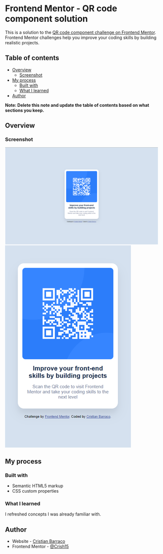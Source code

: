 # Frontend Mentor - QR code component solution

This is a solution to the [QR code component challenge on Frontend Mentor](https://www.frontendmentor.io/challenges/qr-code-component-iux_sIO_H). Frontend Mentor challenges help you improve your coding skills by building realistic projects. 

## Table of contents

- [Overview](#overview)
  - [Screenshot](#screenshot)
- [My process](#my-process)
  - [Built with](#built-with)
  - [What I learned](#what-i-learned)
- [Author](#author)

**Note: Delete this note and update the table of contents based on what sections you keep.**

## Overview

### Screenshot

![img.png](img.png)
![img_1.png](img_1.png)

## My process

### Built with

- Semantic HTML5 markup
- CSS custom properties

### What I learned

I refreshed concepts I was already familiar with.

## Author

- Website - [Cristian Barraco](https://github.com/Crish15)
- Frontend Mentor - [@Crish15](https://www.frontendmentor.io/profile/Crish15)
